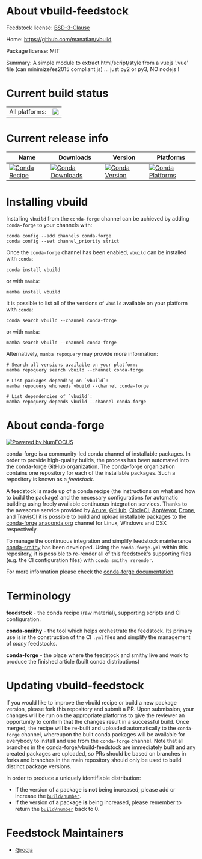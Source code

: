 About vbuild-feedstock
======================

Feedstock license: [BSD-3-Clause](https://github.com/conda-forge/vbuild-feedstock/blob/main/LICENSE.txt)

Home: https://github.com/manatlan/vbuild

Package license: MIT

Summary: A simple module to extract html/script/style from a vuejs '.vue' file (can minimize/es2015 compliant js) ... just py2 or py3, NO nodejs !

Current build status
====================


<table><tr><td>All platforms:</td>
    <td>
      <a href="https://dev.azure.com/conda-forge/feedstock-builds/_build/latest?definitionId=19233&branchName=main">
        <img src="https://dev.azure.com/conda-forge/feedstock-builds/_apis/build/status/vbuild-feedstock?branchName=main">
      </a>
    </td>
  </tr>
</table>

Current release info
====================

| Name | Downloads | Version | Platforms |
| --- | --- | --- | --- |
| [![Conda Recipe](https://img.shields.io/badge/recipe-vbuild-green.svg)](https://anaconda.org/conda-forge/vbuild) | [![Conda Downloads](https://img.shields.io/conda/dn/conda-forge/vbuild.svg)](https://anaconda.org/conda-forge/vbuild) | [![Conda Version](https://img.shields.io/conda/vn/conda-forge/vbuild.svg)](https://anaconda.org/conda-forge/vbuild) | [![Conda Platforms](https://img.shields.io/conda/pn/conda-forge/vbuild.svg)](https://anaconda.org/conda-forge/vbuild) |

Installing vbuild
=================

Installing `vbuild` from the `conda-forge` channel can be achieved by adding `conda-forge` to your channels with:

```
conda config --add channels conda-forge
conda config --set channel_priority strict
```

Once the `conda-forge` channel has been enabled, `vbuild` can be installed with `conda`:

```
conda install vbuild
```

or with `mamba`:

```
mamba install vbuild
```

It is possible to list all of the versions of `vbuild` available on your platform with `conda`:

```
conda search vbuild --channel conda-forge
```

or with `mamba`:

```
mamba search vbuild --channel conda-forge
```

Alternatively, `mamba repoquery` may provide more information:

```
# Search all versions available on your platform:
mamba repoquery search vbuild --channel conda-forge

# List packages depending on `vbuild`:
mamba repoquery whoneeds vbuild --channel conda-forge

# List dependencies of `vbuild`:
mamba repoquery depends vbuild --channel conda-forge
```


About conda-forge
=================

[![Powered by
NumFOCUS](https://img.shields.io/badge/powered%20by-NumFOCUS-orange.svg?style=flat&colorA=E1523D&colorB=007D8A)](https://numfocus.org)

conda-forge is a community-led conda channel of installable packages.
In order to provide high-quality builds, the process has been automated into the
conda-forge GitHub organization. The conda-forge organization contains one repository
for each of the installable packages. Such a repository is known as a *feedstock*.

A feedstock is made up of a conda recipe (the instructions on what and how to build
the package) and the necessary configurations for automatic building using freely
available continuous integration services. Thanks to the awesome service provided by
[Azure](https://azure.microsoft.com/en-us/services/devops/), [GitHub](https://github.com/),
[CircleCI](https://circleci.com/), [AppVeyor](https://www.appveyor.com/),
[Drone](https://cloud.drone.io/welcome), and [TravisCI](https://travis-ci.com/)
it is possible to build and upload installable packages to the
[conda-forge](https://anaconda.org/conda-forge) [anaconda.org](https://anaconda.org/)
channel for Linux, Windows and OSX respectively.

To manage the continuous integration and simplify feedstock maintenance
[conda-smithy](https://github.com/conda-forge/conda-smithy) has been developed.
Using the ``conda-forge.yml`` within this repository, it is possible to re-render all of
this feedstock's supporting files (e.g. the CI configuration files) with ``conda smithy rerender``.

For more information please check the [conda-forge documentation](https://conda-forge.org/docs/).

Terminology
===========

**feedstock** - the conda recipe (raw material), supporting scripts and CI configuration.

**conda-smithy** - the tool which helps orchestrate the feedstock.
                   Its primary use is in the construction of the CI ``.yml`` files
                   and simplify the management of *many* feedstocks.

**conda-forge** - the place where the feedstock and smithy live and work to
                  produce the finished article (built conda distributions)


Updating vbuild-feedstock
=========================

If you would like to improve the vbuild recipe or build a new
package version, please fork this repository and submit a PR. Upon submission,
your changes will be run on the appropriate platforms to give the reviewer an
opportunity to confirm that the changes result in a successful build. Once
merged, the recipe will be re-built and uploaded automatically to the
`conda-forge` channel, whereupon the built conda packages will be available for
everybody to install and use from the `conda-forge` channel.
Note that all branches in the conda-forge/vbuild-feedstock are
immediately built and any created packages are uploaded, so PRs should be based
on branches in forks and branches in the main repository should only be used to
build distinct package versions.

In order to produce a uniquely identifiable distribution:
 * If the version of a package **is not** being increased, please add or increase
   the [``build/number``](https://docs.conda.io/projects/conda-build/en/latest/resources/define-metadata.html#build-number-and-string).
 * If the version of a package **is** being increased, please remember to return
   the [``build/number``](https://docs.conda.io/projects/conda-build/en/latest/resources/define-metadata.html#build-number-and-string)
   back to 0.

Feedstock Maintainers
=====================

* [@rodja](https://github.com/rodja/)


